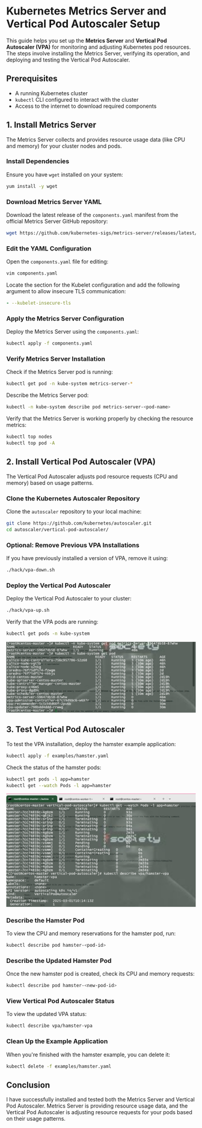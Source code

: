 
# Kubernetes Metrics Server and Vertical Pod Autoscaler Setup

This guide helps you set up the **Metrics Server** and **Vertical Pod Autoscaler (VPA)** for monitoring and adjusting Kubernetes pod resources. The steps involve installing the Metrics Server, verifying its operation, and deploying and testing the Vertical Pod Autoscaler.

## Prerequisites
- A running Kubernetes cluster
- `kubectl` CLI configured to interact with the cluster
- Access to the internet to download required components

## 1. Install Metrics Server

The Metrics Server collects and provides resource usage data (like CPU and memory) for your cluster nodes and pods.

### Install Dependencies
Ensure you have `wget` installed on your system:

```bash
yum install -y wget
```

### Download Metrics Server YAML

Download the latest release of the `components.yaml` manifest from the official Metrics Server GitHub repository:

```bash
wget https://github.com/kubernetes-sigs/metrics-server/releases/latest/download/components.yaml
```

### Edit the YAML Configuration

Open the `components.yaml` file for editing:

```bash
vim components.yaml
```

Locate the section for the Kubelet configuration and add the following argument to allow insecure TLS communication:

```yaml
- --kubelet-insecure-tls
```

### Apply the Metrics Server Configuration

Deploy the Metrics Server using the `components.yaml`:

```bash
kubectl apply -f components.yaml
```

### Verify Metrics Server Installation

Check if the Metrics Server pod is running:

```bash
kubectl get pod -n kube-system metrics-server-*
```

Describe the Metrics Server pod:

```bash
kubectl -n kube-system describe pod metrics-server-<pod-name>
```

Verify that the Metrics Server is working properly by checking the resource metrics:

```bash
kubectl top nodes
kubectl top pod -A
```

## 2. Install Vertical Pod Autoscaler (VPA)

The Vertical Pod Autoscaler adjusts pod resource requests (CPU and memory) based on usage patterns.

### Clone the Kubernetes Autoscaler Repository

Clone the `autoscaler` repository to your local machine:

```bash
git clone https://github.com/kubernetes/autoscaler.git
cd autoscaler/vertical-pod-autoscaler/
```

### Optional: Remove Previous VPA Installations

If you have previously installed a version of VPA, remove it using:

```bash
./hack/vpa-down.sh
```

### Deploy the Vertical Pod Autoscaler

Deploy the Vertical Pod Autoscaler to your cluster:

```bash
./hack/vpa-up.sh
```

Verify that the VPA pods are running:

```bash
kubectl get pods -n kube-system
```
![metrics-server-vap-conf](snaps/metrics-server-vpa-conf.png)

## 3. Test Vertical Pod Autoscaler

To test the VPA installation, deploy the hamster example application:

```bash
kubectl apply -f examples/hamster.yaml
```

Check the status of the hamster pods:

```bash
kubectl get pods -l app=hamster
kubectl get --watch Pods -l app=hamster
```
![VPA-snap](snaps/VPA-snap.png)

### Describe the Hamster Pod

To view the CPU and memory reservations for the hamster pod, run:

```bash
kubectl describe pod hamster-<pod-id>
```

### Describe the Updated Hamster Pod

Once the new hamster pod is created, check its CPU and memory requests:

```bash
kubectl describe pod hamster-<new-pod-id>
```

### View Vertical Pod Autoscaler Status

To view the updated VPA status:

```bash
kubectl describe vpa/hamster-vpa
```

### Clean Up the Example Application

When you're finished with the hamster example, you can delete it:

```bash
kubectl delete -f examples/hamster.yaml
```

## Conclusion

I have successfully installed and tested both the Metrics Server and Vertical Pod Autoscaler. Metrics Server is providing resource usage data, and the Vertical Pod Autoscaler is adjusting resource requests for your pods based on their usage patterns.
```
